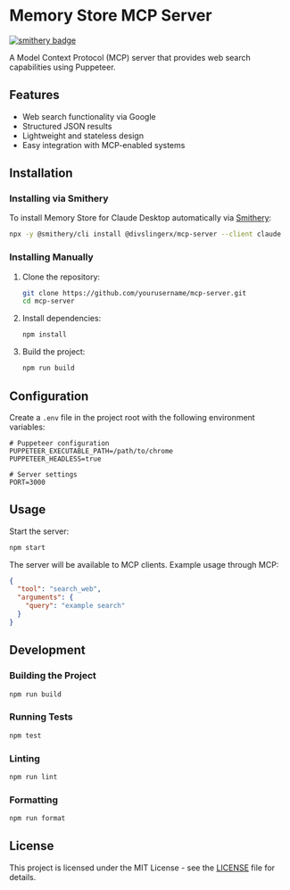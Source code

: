 # Memory Store MCP Server

[![smithery badge](https://smithery.ai/badge/@divslingerx/mcp-server)](https://smithery.ai/server/@divslingerx/mcp-server)

A Model Context Protocol (MCP) server that provides web search capabilities using Puppeteer.

## Features

- Web search functionality via Google
- Structured JSON results
- Lightweight and stateless design
- Easy integration with MCP-enabled systems

## Installation

### Installing via Smithery

To install Memory Store for Claude Desktop automatically via [Smithery](https://smithery.ai/server/@divslingerx/mcp-server):

```bash
npx -y @smithery/cli install @divslingerx/mcp-server --client claude
```

### Installing Manually
1. Clone the repository:

   ```bash
   git clone https://github.com/yourusername/mcp-server.git
   cd mcp-server
   ```

2. Install dependencies:

   ```bash
   npm install
   ```

3. Build the project:
   ```bash
   npm run build
   ```

## Configuration

Create a `.env` file in the project root with the following environment variables:

```env
# Puppeteer configuration
PUPPETEER_EXECUTABLE_PATH=/path/to/chrome
PUPPETEER_HEADLESS=true

# Server settings
PORT=3000
```

## Usage

Start the server:

```bash
npm start
```

The server will be available to MCP clients. Example usage through MCP:

```json
{
  "tool": "search_web",
  "arguments": {
    "query": "example search"
  }
}
```

## Development

### Building the Project

```bash
npm run build
```

### Running Tests

```bash
npm test
```

### Linting

```bash
npm run lint
```

### Formatting

```bash
npm run format
```

## License

This project is licensed under the MIT License - see the [LICENSE](LICENSE) file for details.
